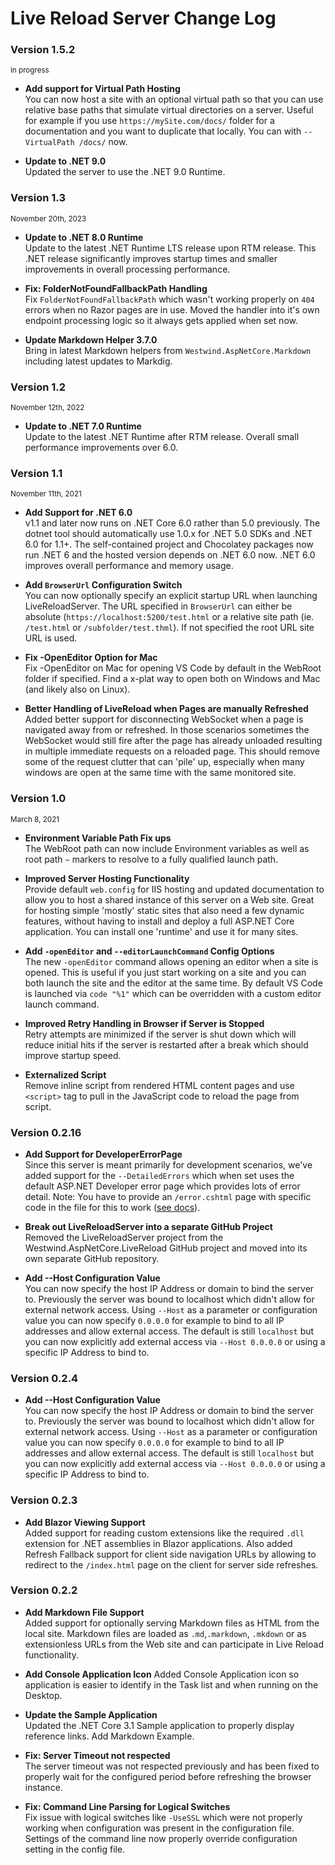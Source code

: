 # Live Reload Server Change Log

### Version 1.5.2

<small>in progress</small>

* **Add support for Virtual Path Hosting**  
You can now host a site with an optional virtual path so that you can use relative base paths that simulate virtual directories on a server. Useful for example if you use `https://mySite.com/docs/` folder for a documentation and you want to duplicate that locally. You can with `--VirtualPath /docs/` now.

* **Update to .NET 9.0**  
Updated the server to use the .NET 9.0 Runtime.


### Version 1.3
<small>November 20th, 2023</small>

* **Update to .NET 8.0 Runtime**  
Update to the latest .NET Runtime LTS release upon RTM release. This .NET release significantly improves startup times and smaller improvements in overall processing performance. 


* **Fix: FolderNotFoundFallbackPath Handling**  
Fix `FolderNotFoundFallbackPath` which wasn't working properly on `404` errors when no Razor pages are in use. Moved the handler into it's own endpoint processing logic so it always gets applied when set now.

* **Update Markdown Helper 3.7.0**  
Bring in latest Markdown helpers from `Westwind.AspNetCore.Markdown` including latest updates to Markdig.


### Version 1.2
<small>November 12th, 2022</small>

* **Update to .NET 7.0 Runtime**  
Update to the latest .NET Runtime after RTM release. Overall small performance improvements over 6.0.


### Version 1.1 
<small>November 11th, 2021</small>

* **Add Support for .NET 6.0**  
v1.1 and later now runs on .NET Core 6.0 rather than 5.0 previously. The dotnet tool should automatically use 1.0.x for .NET 5.0 SDKs and .NET 6.0 for 1.1+. The self-contained project and Chocolatey packages now run .NET 6 and the hosted version depends on .NET 6.0 now. .NET 6.0 improves overall performance and memory usage.

* **Add `BrowserUrl` Configuration Switch**  
You can now optionally specify an explicit startup URL when launching LiveReloadServer. The URL specified in `BrowserUrl` can either be absolute (`https://localhost:5200/test.html` or a relative site path (ie. `/test.html` or `/subfolder/test.thml`). If not specified the root URL site URL is used.

* **Fix -OpenEditor Option for Mac**  
Fix -OpenEditor on Mac for opening VS Code by default in the WebRoot folder if specified. Find a x-plat way to open both on Windows and Mac (and likely also on Linux).

* **Better Handling of LiveReload when Pages are manually Refreshed**  
Added better support for disconnecting WebSocket when a page is navigated away from or refreshed. In those scenarios sometimes the WebSocket would still fire after the page has already unloaded resulting in multiple immediate requests on a reloaded page. This should remove some of the request clutter that can 'pile' up, especially when many windows are open at the same time with the same monitored site.

### Version 1.0
<small>March 8, 2021</small>
* **Environment Variable Path Fix ups**  
The WebRoot path can now include Environment variables as well as root path `~` markers to resolve to a fully qualified launch path.

* **Improved Server Hosting Functionality**  
Provide default `web.config` for IIS hosting and updated documentation to allow you to host a shared instance of this server on a Web site. Great for hosting simple 'mostly' static sites that also need a few dynamic features, without having to install and deploy a full ASP.NET Core application. You can install one 'runtime' and use it for many sites.

* **Add `-openEditor` and `--editorLaunchCommand` Config Options**  
The new `-openEditor` command allows opening an editor when a site is opened. This is useful if you just start working on a site and you can both launch the site and the editor at the same time. By default VS Code is launched via `code "%1"` which can be overridden with a custom editor launch command.

* **Improved Retry Handling in Browser if Server is Stopped**  
Retry attempts are minimized if the server is shut down which will reduce initial hits if the server is restarted after a break which should improve startup speed.

* **Externalized Script**  
Remove inline script from rendered HTML content pages and use `<script>` tag to pull in the JavaScript code to reload the page from script.

### Version 0.2.16

* **Add Support for DeveloperErrorPage**  
Since this server is meant primarily for development scenarios, we've added support for the `--DetailedErrors` which when set uses the default ASP.NET Developer error page which provides lots of error detail. Note: You have to provide an `/error.cshtml` page with specific code in the file for this to work ([see docs](https://github.com/RickStrahl/LiveReloadServer##developer-error-page)).

* **Break out LiveReloadServer into a separate GitHub Project**  
Removed the LiveReloadServer project from the Westwind.AspNetCore.LiveReload GitHub project and moved into its own separate GitHub repository.

* **Add --Host Configuration Value**  
You can now specify the host IP Address or domain to bind the server to. Previously the server was bound to localhost which didn't allow for external network access. Using `--Host` as a parameter or configuration value you can now specify `0.0.0.0` for example to bind to all IP addresses and allow external access. The default is still `localhost` but you can now explicitly add external access via `--Host 0.0.0.0` or using a specific IP Address to bind to.

### Version 0.2.4

* **Add --Host Configuration Value**  
You can now specify the host IP Address or domain to bind the server to. Previously the server was bound to localhost which didn't allow for external network access. Using `--Host` as a parameter or configuration value you can now specify `0.0.0.0` for example to bind to all IP addresses and allow external access. The default is still `localhost` but you can now explicitly add external access via `--Host 0.0.0.0` or using a specific IP Address to bind to.

### Version 0.2.3

* **Add Blazor Viewing Support**  
Added support for reading custom extensions like the required `.dll` extension for .NET assemblies in Blazor applications. Also added Refresh Fallback support for client side navigation URLs by allowing to redirect to the `/index.html` page on the client for server side refreshes.

### Version 0.2.2

* **Add Markdown File Support**  
Added support for optionally serving Markdown files as HTML from the local site. Markdown files are loaded as `.md`,`.markdown`, `.mkdown` or as extensionless URLs from the Web site and can participate in Live Reload functionality.

* **Add Console Application Icon** 
Added Console Application icon so application is easier to identify in the Task list and when running on the Desktop. 

* **Update the Sample Application**  
Updated the .NET Core 3.1 Sample application to properly display reference links. Add Markdown Example.

* **Fix: Server Timeout not respected**   
The server timeout was not respected previously and has been fixed to properly wait for the configured period before refreshing the browser instance.

* **Fix: Command Line Parsing for Logical Switches**  
Fix issue with logical switches like `-UseSSL` which were not properly working when configuration was present in the configuration file. Settings of the command line now properly override configuration setting in the config file.